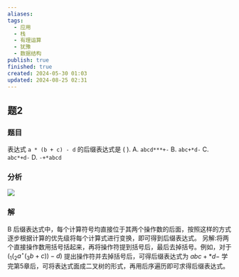 ```yaml
---
aliases: 
tags:
  - 应用
  - 栈
  - 有理运算
  - 犹豫
  - 数据结构
publish: true
finished: true
created: 2024-05-30 01:03
updated: 2024-08-25 02:31
---
```

## 题2
### 题目
表达式 `a * (b + c) - d` 的后缀表达式是 ( ).
A. `abcd***+-` 
B. `abc+*d-` 
C. `abc*+d-`
D. `-+*abcd`
### 分析
![](https://img.hwenyi.tech/202408260138503.webp)
### 解
B
后缀表达式中，每个计算符号均直接位于其两个操作数的后面，按照这样的方式逐步根据计算的优先级将每个计算式进行变换，即可得到后缀表达式。
另解:将两个直接操作数用括号括起来，再将操作符提到括号后，最后去掉括号。例如，对于$(_{1}(_{2}a^{\star}(_{3}b+c))-d)$
提出操作符并去掉括号后，可得后缀表达式为 $abc+*d-$
学完第5章后，可将表达式面成二叉树的形式，再用后序遍历即可求得后缀表达式。


